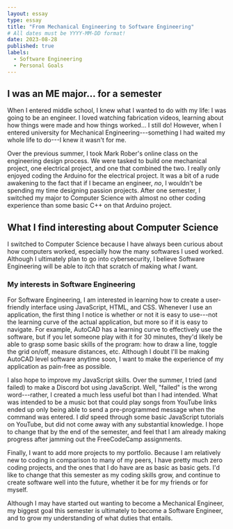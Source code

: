 ```yaml
---
layout: essay
type: essay
title: "From Mechanical Engineering to Software Engineering"
# All dates must be YYYY-MM-DD format!
date: 2023-08-28
published: true
labels:
  - Software Engineering
  - Personal Goals
---
```


## I was an ME major... for a semester

When I entered middle school, I knew what I wanted to do with my life: I was going to be an engineer. I loved watching fabrication videos, learning about how things were made and how things worked... I still do! However, when I entered university for Mechanical Engineering---something I had waited my whole life to do---I knew it wasn't for me.

Over the previous summer, I took Mark Rober's online class on the engineering design process. We were tasked to build one mechanical project, one electrical project, and one that combined the two. I really only enjoyed coding the Arduino for the electrical project. It was a bit of a rude awakening to the fact that if I became an engineer, _no_, I wouldn't be spending my time designing passion projects. After one semester, I switched my major to Computer Science with almost no other coding experience than some basic C++ on that Arduino project.

## What I find interesting about Computer Science

I switched to Computer Science because I have always been curious about how computers worked, especially how the many softwares I used worked. Although I ultimately plan to go into cybersecurity, I believe Software Engineering will be able to itch that scratch of making what _I_ want.

### My interests in Software Engineering

For Software Engineering, I am interested in learning how to create a user-friendly interface using JavaScript, HTML, and CSS. Whenever I use an application, the first thing I notice is whether or not it is easy to use---not the learning curve of the actual application, but more so if it is easy to navigate. For example, AutoCAD has a learning curve to effectively use the software, but if you let someone play with it for 30 minutes, they'd likely be able to grasp some basic skills of the program: how to draw a line, toggle the grid on/off, measure distances, etc. Although I doubt I'll be making AutoCAD level software anytime soon, I want to make the experience of my application as pain-free as possible.

I also hope to improve my JavaScript skills. Over the summer, I tried (and failed) to make a Discord bot using JavaScript. Well, "failed" is the wrong word---rather, I created a much less useful bot than I had intended. What was intended to be a music bot that could play songs from YouTube links ended up only being able to send a pre-programmed message when the command was entered. I _did_ speed through some basic JavaScript tutorials on YouTube, but did not come away with any substantial knowledge. I hope to change that by the end of the semester, and feel that I am already making progress after jamming out the FreeCodeCamp assignments.

Finally, I want to add more projects to my portfolio. Because I am relatively new to coding in comparison to many of my peers, I have pretty much zero coding projects, and the ones that I do have are as basic as basic gets. I'd like to change that this semester as my coding skills grow, and continue to create software well into the future, whether it be for my friends or for myself.

Although I may have started out wanting to become a Mechanical Engineer, my biggest goal this semester is ultimately to become a Software Engineer, and to grow my understanding of what duties that entails.

